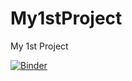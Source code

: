 # My1stProject
My 1st Project

[![Binder](https://mybinder.org/badge_logo.svg)](https://mybinder.org/v2/gh/chrishsh/My1stProject/main)
